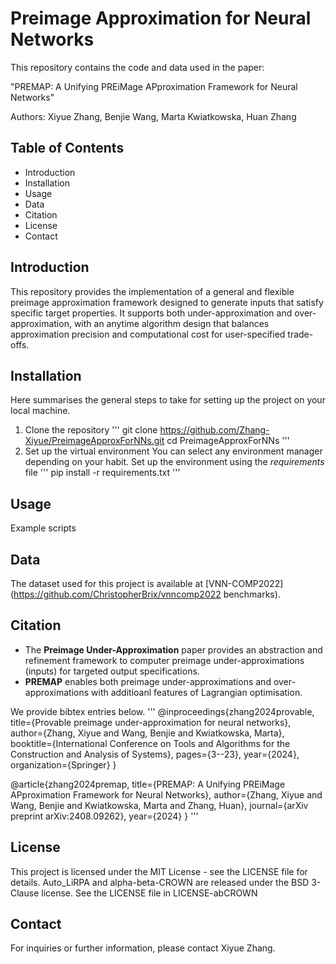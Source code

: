 # Preimage Approximation for Neural Networks
This repository contains the code and data used in the paper:

"PREMAP: A Unifying PREiMage APproximation Framework for Neural Networks"

Authors: Xiyue Zhang, Benjie Wang, Marta Kwiatkowska, Huan Zhang

## Table of Contents
- Introduction
- Installation
- Usage
- Data
- Citation
- License
- Contact

## Introduction
This repository provides the implementation of a general and flexible preimage approximation framework designed to generate inputs that satisfy specific target properties.
It supports both under-approximation and over-approximation, with an anytime algorithm design that balances approximation precision and computational cost for user-specified trade-offs.

## Installation
Here summarises the general steps to take for setting up the project on your local machine.
1. Clone the repository
'''
git clone https://github.com/Zhang-Xiyue/PreimageApproxForNNs.git
cd PreimageApproxForNNs
'''
2. Set up the virtual environment
You can select any environment manager depending on your habit. 
Set up the environment using the *requirements* file 
'''
pip install -r requirements.txt
'''
## Usage
Example scripts
## Data 
The dataset used for this project is available at [VNN-COMP2022](https://github.com/ChristopherBrix/vnncomp2022 benchmarks).

## Citation
- The **Preimage Under-Approximation** paper provides an abstraction and refinement framework to computer preimage under-approximations (inputs) for targeted output specifications.
- **PREMAP** enables both preimage under-approximations and over-approximations with additioanl features of Lagrangian optimisation.

We provide bibtex entries below.
'''
@inproceedings{zhang2024provable,
  title={Provable preimage under-approximation for neural networks},
  author={Zhang, Xiyue and Wang, Benjie and Kwiatkowska, Marta},
  booktitle={International Conference on Tools and Algorithms for the Construction and Analysis of Systems},
  pages={3--23},
  year={2024},
  organization={Springer}
}

@article{zhang2024premap,
  title={PREMAP: A Unifying PREiMage APproximation Framework for Neural Networks},
  author={Zhang, Xiyue and Wang, Benjie and Kwiatkowska, Marta and Zhang, Huan},
  journal={arXiv preprint arXiv:2408.09262},
  year={2024}
}
'''

## License
This project is licensed under the MIT License - see the LICENSE file for details.
Auto_LiRPA and alpha-beta-CROWN are released under the BSD 3-Clause license. See the LICENSE file in LICENSE-abCROWN

## Contact
For inquiries or further information, please contact Xiyue Zhang.
